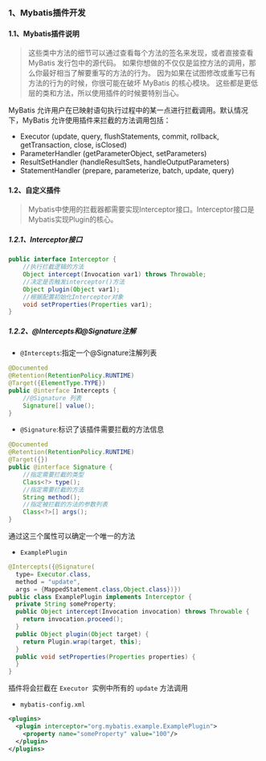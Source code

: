 ###  1、Mybatis插件开发

#### 1.1、Mybatis插件说明

> 这些类中方法的细节可以通过查看每个方法的签名来发现，或者直接查看 MyBatis 发行包中的源代码。 如果你想做的不仅仅是监控方法的调用，那么你最好相当了解要重写的方法的行为。 因为如果在试图修改或重写已有方法的行为的时候，你很可能在破坏 MyBatis 的核心模块。 这些都是更低层的类和方法，所以使用插件的时候要特别当心。

MyBatis 允许用户在已映射语句执行过程中的某一点进行拦截调用。默认情况下，MyBatis 允许使用插件来拦截的方法调用包括：

- Executor (update, query, flushStatements, commit, rollback, getTransaction, close, isClosed)
- ParameterHandler (getParameterObject, setParameters)
- ResultSetHandler (handleResultSets, handleOutputParameters)
- StatementHandler (prepare, parameterize, batch, update, query)

#### 1.2、自定义插件

> Mybatis中使用的拦截器都需要实现Interceptor接口。Interceptor接口是Mybatis实现Plugin的核心。

##### 1.2.1、Interceptor接口

```java
public interface Interceptor {
    //执行拦截逻辑的方法
    Object intercept(Invocation var1) throws Throwable;
    //决定是否触发interceptor()方法
    Object plugin(Object var1);
    //根据配置初始化Interceptor对象
    void setProperties(Properties var1);
}
```

##### 1.2.2、@Intercepts和@Signature注解

- `@Intercepts`:指定一个@Signature注解列表

```java
@Documented
@Retention(RetentionPolicy.RUNTIME)
@Target({ElementType.TYPE})
public @interface Intercepts {
    //@Signature 列表
    Signature[] value();
}
```

- `@Signature`:标识了该插件需要拦截的方法信息

```java
@Documented
@Retention(RetentionPolicy.RUNTIME)
@Target({})
public @interface Signature {
    //指定需要拦截的类型
    Class<?> type();
	//指定需要拦截的方法
    String method();
	//指定被拦截的方法的参数列表
    Class<?>[] args();
}
```

通过这三个属性可以确定一个唯一的方法

- `ExamplePlugin`

```java
@Intercepts({@Signature(
  type= Executor.class,
  method = "update",
  args = {MappedStatement.class,Object.class})})
public class ExamplePlugin implements Interceptor {
  private String someProperty;
  public Object intercept(Invocation invocation) throws Throwable {
    return invocation.proceed();
  }
  public Object plugin(Object target) {
    return Plugin.wrap(target, this);
  }
  public void setProperties(Properties properties) {
  }
}
```

插件将会拦截在 `Executor `实例中所有的 `update` 方法调用

- `mybatis-config.xml`

```xml
<plugins>
  <plugin interceptor="org.mybatis.example.ExamplePlugin">
    <property name="someProperty" value="100"/>
  </plugin>
</plugins>
```

